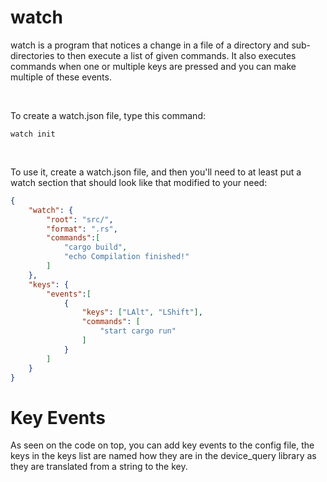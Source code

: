 # watch

watch is a program that notices a change in a file of a directory and sub-directories to then execute a list of given commands.
It also executes commands when one or multiple keys are pressed and you can make multiple of these events.

<br>

To create a watch.json file, type this command:

```
watch init
```

<br>

To use it, create a watch.json file, and then you'll need to at least put a watch section that should look like that modified to your need:

``` json
{
    "watch": {
        "root": "src/",
        "format": ".rs",
        "commands":[
            "cargo build",
            "echo Compilation finished!"
        ]
    },
    "keys": {
        "events":[
            {
                "keys": ["LAlt", "LShift"],
                "commands": [
                    "start cargo run"
                ]
            }
        ]
    }
}
```

# Key Events

As seen on the code on top, you can add key events to the config file, the keys in the keys list are named how they are in the device_query library as they are translated from a string to the key.
